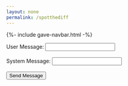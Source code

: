 ```yaml
---
layout: none
permalink: /spotthediff
---
```


{%- include gave-navbar.html -%}

<form id="messageForm">
    <label for="userMessage">User Message:</label>
    <input type="text" id="userMessage" name="userMessage"><br><br>
    <label for="systemMessage">System Message:</label>
    <input type="text" id="systemMessage" name="systemMessage"><br><br>
    <input type="submit" value="Send Message">
</form>
<!-- Place to display the response -->
<div id="apiResponse"></div>
<script>
    // JavaScript to handle form submission
    document.getElementById('messageForm').addEventListener('submit', function(e) {
        e.preventDefault(); // Prevents default form submission behavior
        // Get the input values from the form
        var userMessage = document.getElementById('userMessage').value;
        var systemMessage = document.getElementById('systemMessage').value;
        // Construct the request payload
        var data = {
            "messages": [
                {"role": "user", "content": userMessage},
                {"role": "system", "content": systemMessage}
            ]
        };
        // Send the POST request
        fetch('http://localhost:8013/api/chat', {
            method: 'POST',
            headers: {
                'Content-Type': 'application/json',
            },
            body: JSON.stringify(data),
        })
        .then(response => response.json())
        .then(data => {
            console.log('Success:', data);
            // Display the response - example: get content of index 0
            document.getElementById('apiResponse').innerText = data.choices[0].message.content;
        })
        .catch((error) => {
            console.error('Error:', error);
        });
    });
</script>